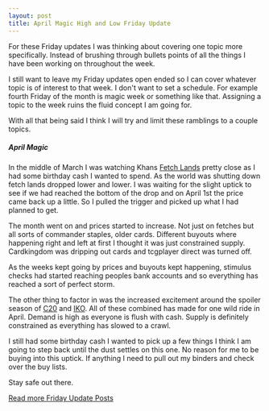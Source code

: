 ```yaml
---
layout: post
title: April Magic High and Low Friday Update
---
```


For these Friday updates I was thinking about covering one topic more specifically. Instead of brushing through bullets points of all the things I have been working on throughout the week.

I still want to leave my Friday updates open ended so I can cover whatever topic is of interest to that week. I don't want to set a schedule. For example fourth Friday of the month is magic week or something like that. Assigning a topic to the week ruins the fluid concept I am going for.

With all that being said I think I will try and limit these ramblings to a couple topics.

##### April Magic
In the middle of March I was watching Khans [Fetch Lands](https://scryfall.com/search?q=is%3Afetchland) pretty close as I had some birthday cash I wanted to spend. As the world was shutting down fetch lands dropped lower and lower. I was waiting for the slight uptick to see if we had reached the bottom of the drop and on April 1st the price came back up a little. So I pulled the trigger and picked up what I had planned to get.

The month went on and prices started to increase. Not just on fetches but all sorts of commander staples, older cards. Different buyouts where happening right and left at first I thought it was just constrained supply. Cardkingdom was dripping out cards and tcgplayer direct was turned off.

As the weeks kept going by prices and buyouts kept happening, stimulus checks had started reaching peoples bank accounts and so everything has reached a sort of perfect storm.

The other thing to factor in was the increased excitement around the spoiler season of [C20](https://scryfall.com/sets/c20) and [IKO](https://scryfall.com/sets/iko). All of these combined has made for one wild ride in April. Demand is high as everyone is flush with cash. Supply is definitely constrained as everything has slowed to a crawl.

I still had some birthday cash I wanted to pick up a few things I think I am going to step back until the dust settles on this one. No reason for me to be buying into this uptick. If anything I need to pull out my binders and check over the buy lists.

Stay safe out there.

[Read more Friday Update Posts](https://tactictalisman.github.io/friday/)
